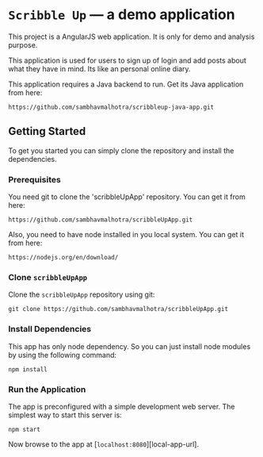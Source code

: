 # `Scribble Up` — a demo application

This project is a AngularJS web application. It is only for demo and analysis purpose.

This application is used for users to sign up of login and add posts about what they have in mind. Its like an personal online diary.

This application requires a Java backend to run.
Get its Java application from here:
```
https://github.com/sambhavmalhotra/scribbleup-java-app.git
```

## Getting Started

To get you started you can simply clone the repository and install the dependencies.

### Prerequisites

You need git to clone the 'scribbleUpApp' repository.
You can get it from here:
```
https://github.com/sambhavmalhotra/scribbleUpApp.git
```

Also, you need to have node installed in you local system.
You can get it from here:
```
https://nodejs.org/en/download/
```

### Clone `scribbleUpApp`

Clone the `scribbleUpApp` repository using git:

```
git clone https://github.com/sambhavmalhotra/scribbleUpApp.git

```

### Install Dependencies

This app has only node dependency. So you can just install node modules by using the following command:

```
npm install
```


### Run the Application

The app is preconfigured with a simple development web server. The simplest way to start
this server is:

```
npm start
```

Now browse to the app at [`localhost:8080`][local-app-url].